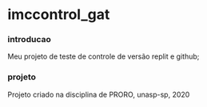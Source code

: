 # imccontrol_gat

### introducao

Meu projeto de teste de controle de versão replit e github;

### projeto

Projeto criado na disciplina de PRORO, unasp-sp, 2020